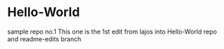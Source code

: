 # Hello-World
sample repo no.1
This one is the 1st edit from lajos into Hello-World repo and readme-edits branch
